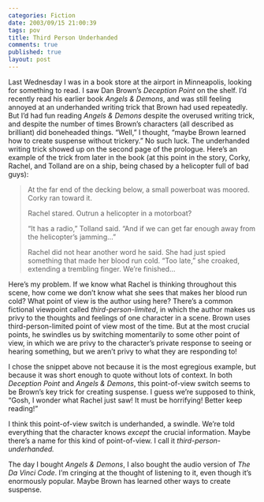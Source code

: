 ```yaml
--- 
categories: Fiction
date: 2003/09/15 21:00:39
tags: pov
title: Third Person Underhanded
comments: true
published: true
layout: post
---
```


Last Wednesday I was in a book store at the airport in Minneapolis, looking for something to read. I saw Dan Brown’s  <em>Deception Point</em>  on the shelf. I’d recently read his earlier book  <em>Angels &amp; Demons</em>,  and was still feeling annoyed at an underhanded writing trick that Brown had used repeatedly. But I’d had fun reading <em>Angels &amp; Demons</em> despite the overused writing trick, and despite the number of times Brown’s characters (all described as brilliant) did boneheaded things. “Well,” I thought, “maybe Brown learned how to create suspense without trickery.” No such luck. The underhanded writing trick showed up on the second page of the prologue. Here’s an example of the trick from later in the book (at this point in the story, Corky, Rachel, and Tolland are on a ship, being chased by a helicopter full of bad guys):
<blockquote> At the far end of the decking below, a small powerboat was moored. Corky ran toward it.

Rachel stared. Outrun a helicopter in a motorboat?

“It has a radio,” Tolland said. “And if we can get far enough away from the helicopter’s jamming…”

Rachel did not hear another word he said. She had just spied something that made her blood run cold. “Too late,” she croaked, extending a trembling finger. We’re finished…</blockquote>
Here’s my problem. If we know what Rachel is thinking throughout this scene, how come we don’t know what she sees that makes her blood run cold? What point of view is the author using here? There’s a common fictional viewpoint called <em>third-person-limited</em>, in which the author makes us privy to the thoughts and feelings of one character in a scene. Brown uses third-person-limited point of view most of the time. But at the most crucial points, he swindles us by switching momentarily to some other point of view, in which we are privy to the character’s private response to seeing or hearing something, but we aren’t privy to what they are responding to!

I chose the snippet above not because it is the most egregious example, but because it was short enough to quote without lots of context. In both <em>Deception Point</em> and <em>Angels &amp; Demons</em>, this point-of-view switch seems to be Brown’s key trick for creating suspense. I guess we’re supposed to think, “Gosh, I wonder what Rachel just saw! It must be horrifying! Better keep reading!”

I think this point-of-view switch is underhanded, a swindle. We’re told everything that the character knows <em>except</em> the crucial information. Maybe there’s a name for this kind of point-of-view. I call it <em>third-person-underhanded.</em>

The day I bought <em>Angels &amp; Demons</em>, I also bought the audio version of  <em>The Da Vinci Code</em>. I’m cringing at the thought of listening to it, even though it’s enormously popular. Maybe Brown has learned other ways to create suspense.
